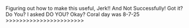 Figuring out how to make this useful, Jerk!! And Not Successfully! Got it? Do You? I asked DO YOU? Okay? Coral day was 8-7-25 >>>>>>>>>>>>>>>>>>>>>>>

